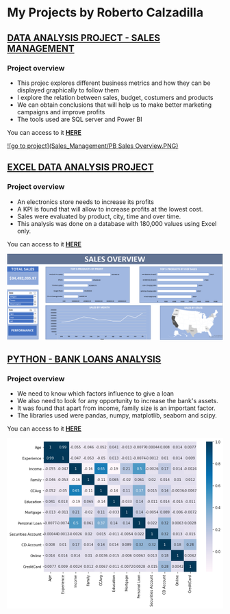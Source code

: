 # My Projects by Roberto Calzadilla

## [DATA ANALYSIS PROJECT - SALES MANAGEMENT](https://roberto121c.github.io/Sales_Management/)

### Project overview
* This projec explores different business metrics and how they can be displayed graphically to follow them
* I explore the relation between sales, budget, costumers and products
* We can obtain conclusions that will help us to make better marketing campaigns and improve profits
* The tools used are SQL server and Power BI

You can access to it **[HERE](https://roberto121c.github.io/Sales_Management/)**

[![go to project](Sales_Management/PB Sales Overview.PNG)](https://roberto121c.github.io/Sales_Management/)



## [EXCEL DATA ANALYSIS PROJECT](https://roberto121c.github.io/Excel_Analysis_Project/)

### Project overview
* An electronics store needs to increase its profits
* A KPI is found that will allow to increase profits at the lowest cost.
* Sales were evaluated by product, city, time and over time.
* This analysis was done on a database with 180,000 values using Excel only.

You can access to it **[HERE](https://roberto121c.github.io/Excel_Analysis_Project/)**

[![go to project](Excel_Sales_Analysis/Sales_overview.PNG)](https://roberto121c.github.io/Excel_Analysis_Project/)



## [PYTHON - BANK LOANS ANALYSIS](https://roberto121c.github.io/Bank_loans_analysis/)

### Project overview
- We need to know which factors influence to give a loan
- We also need to look for any opportunity to increase the bank's assets.
- It was found that apart from income, family size is an important factor.
- The libraries used were pandas, numpy, matplotlib, seaborn and scipy.

You can access to it **[HERE](https://roberto121c.github.io/Bank_loans_analysis/)**

[![go to project](Bank_Loan_analysis/Correlation_heatmap.png)](https://roberto121c.github.io/Bank_loans_analysis/)

